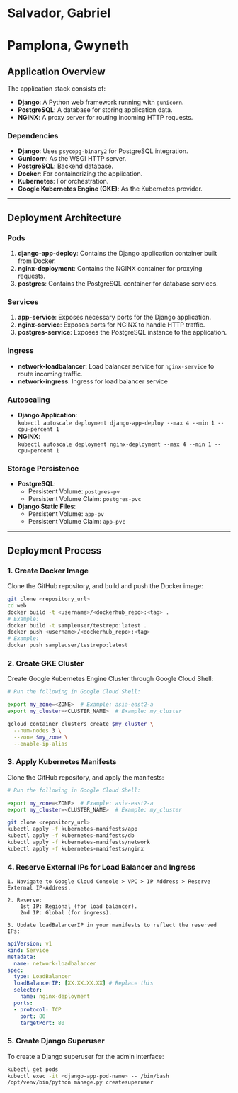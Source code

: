 # Salvador, Gabriel 
# Pamplona, Gwyneth 

## Application Overview

The application stack consists of:
- **Django**: A Python web framework running with `gunicorn`.
- **PostgreSQL**: A database for storing application data.
- **NGINX**: A proxy server for routing incoming HTTP requests.

### Dependencies
- **Django**: Uses `psycopg-binary2` for PostgreSQL integration.
- **Gunicorn**: As the WSGI HTTP server.
- **PostgreSQL**: Backend database.
- **Docker**: For containerizing the application.
- **Kubernetes**: For orchestration.
- **Google Kubernetes Engine (GKE)**: As the Kubernetes provider.

---

## Deployment Architecture

### Pods
1. **django-app-deploy**: Contains the Django application container built from Docker.
2. **nginx-deployment**: Contains the NGINX container for proxying requests.
3. **postgres**: Contains the PostgreSQL container for database services.

### Services
1. **app-service**: Exposes necessary ports for the Django application.
2. **nginx-service**: Exposes ports for NGINX to handle HTTP traffic.
3. **postgres-service**: Exposes the PostgreSQL instance to the application.

### Ingress
- **network-loadbalancer**: Load balancer service for `nginx-service` to route incoming traffic.
- **network-ingress**: Ingress for load balancer service

### Autoscaling
- **Django Application**:  
  `kubectl autoscale deployment django-app-deploy --max 4 --min 1 --cpu-percent 1`
- **NGINX**:  
  `kubectl autoscale deployment nginx-deployment --max 4 --min 1 --cpu-percent 1`

### Storage Persistence
- **PostgreSQL**:
  - Persistent Volume: `postgres-pv`
  - Persistent Volume Claim: `postgres-pvc`
- **Django Static Files**:
  - Persistent Volume: `app-pv`
  - Persistent Volume Claim: `app-pvc`

---

## Deployment Process

### 1. Create Docker Image
Clone the GitHub repository, and build and push the Docker image:
```bash
git clone <repository_url>
cd web
docker build -t <username>/<dockerhub_repo>:<tag> .
# Example:
docker build -t sampleuser/testrepo:latest .
docker push <username>/<dockerhub_repo>:<tag>
# Example:
docker push sampleuser/testrepo:latest
```
### 2. Create GKE Cluster
Create Google Kubernetes Engine Cluster through Google Cloud Shell:
```bash
# Run the following in Google Cloud Shell:

export my_zone=<ZONE>  # Example: asia-east2-a
export my_cluster=<CLUSTER_NAME>  # Example: my_cluster

gcloud container clusters create $my_cluster \
  --num-nodes 3 \
  --zone $my_zone \
  --enable-ip-alias
```
### 3. Apply Kubernetes Manifests
Clone the GitHub repository, and apply the manifests:
```bash
# Run the following in Google Cloud Shell:

export my_zone=<ZONE>  # Example: asia-east2-a
export my_cluster=<CLUSTER_NAME>  # Example: my_cluster

git clone <repository_url>
kubectl apply -f kubernetes-manifests/app
kubectl apply -f kubernetes-manifests/db
kubectl apply -f kubernetes-manifests/network
kubectl apply -f kubernetes-manifests/nginx
```

### 4. Reserve External IPs for Load Balancer and Ingress

    1. Navigate to Google Cloud Console > VPC > IP Address > Reserve External IP-Address.

    2. Reserve:
        1st IP: Regional (for load balancer).
        2nd IP: Global (for ingress).

    3. Update loadBalancerIP in your manifests to reflect the reserved IPs:
``` yaml
apiVersion: v1
kind: Service
metadata:
  name: network-loadbalancer
spec:
  type: LoadBalancer
  loadBalancerIP: [XX.XX.XX.XX] # Replace this
  selector:
    name: nginx-deployment
  ports:
  - protocol: TCP
    port: 80
    targetPort: 80
```

### 5. Create Django Superuser

To create a Django superuser for the admin interface:
```bash
kubectl get pods
kubectl exec -it <django-app-pod-name> -- /bin/bash
/opt/venv/bin/python manage.py createsuperuser
```